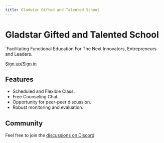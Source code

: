 ```yaml
---
title: Gladstar Gifted and Talented School
---
```


# Gladstar Gifted and Talented School

`Facilitating Functional Education For The Next Innovators, Entrepreneurs and Leaders.

[Sign up/Sign in]('./hooks/auth')


## Features

- Scheduled and Flexible Class. 
- Free Counseling Chat.
- Opportunity for peer-peer discussion.
- Robust monitoring and evaluation.

## Community

Feel free to join the [discussions on Discord](https://discord.gg/MKCxutYd)
